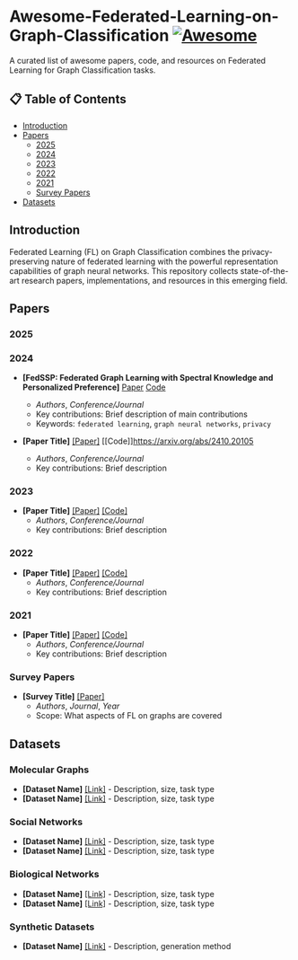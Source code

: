# Awesome-Federated-Learning-on-Graph-Classification [![Awesome](https://awesome.re/badge.svg)](https://awesome.re)

A curated list of awesome papers, code, and resources on Federated Learning for Graph Classification tasks.

## 📋 Table of Contents
- [Introduction](#introduction)
- [Papers](#papers)
  - [2025](#2025)
  - [2024](#2024)
  - [2023](#2023)
  - [2022](#2022)
  - [2021](#2021)
  - [Survey Papers](#survey-papers)
- [Datasets](#datasets)


## Introduction

Federated Learning (FL) on Graph Classification combines the privacy-preserving nature of federated learning with the powerful representation capabilities of graph neural networks. This repository collects state-of-the-art research papers, implementations, and resources in this emerging field.

## Papers

### 2025

### 2024
- **[FedSSP: Federated Graph Learning with Spectral Knowledge and Personalized Preference]** [Paper](https://arxiv.org/abs/2410.20105) [Code](https://github.com/OakleyTan/FedSSP)
  - *Authors*, *Conference/Journal*
  - Key contributions: Brief description of main contributions
  - Keywords: `federated learning`, `graph neural networks`, `privacy`

- **[Paper Title]** [[Paper]](link) [[Code]]https://arxiv.org/abs/2410.20105
  - *Authors*, *Conference/Journal*
  - Key contributions: Brief description

### 2023
- **[Paper Title]** [[Paper]](link) [[Code]](link)
  - *Authors*, *Conference/Journal*
  - Key contributions: Brief description

### 2022
- **[Paper Title]** [[Paper]](link) [[Code]](link)
  - *Authors*, *Conference/Journal*
  - Key contributions: Brief description

### 2021
- **[Paper Title]** [[Paper]](link) [[Code]](link)
  - *Authors*, *Conference/Journal*
  - Key contributions: Brief description

### Survey Papers
- **[Survey Title]** [[Paper]](link)
  - *Authors*, *Journal*, *Year*
  - Scope: What aspects of FL on graphs are covered


## Datasets

### Molecular Graphs
- **[Dataset Name]** [[Link]](link) - Description, size, task type
- **[Dataset Name]** [[Link]](link) - Description, size, task type

### Social Networks
- **[Dataset Name]** [[Link]](link) - Description, size, task type
- **[Dataset Name]** [[Link]](link) - Description, size, task type

### Biological Networks
- **[Dataset Name]** [[Link]](link) - Description, size, task type
- **[Dataset Name]** [[Link]](link) - Description, size, task type

### Synthetic Datasets
- **[Dataset Name]** [[Link]](link) - Description, generation method


